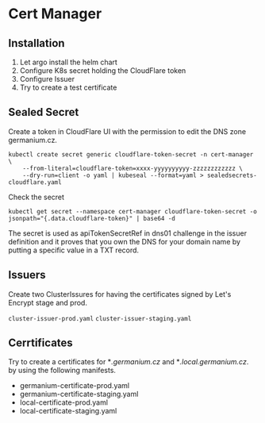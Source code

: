# Cert Manager

## Installation
1. Let argo install the helm chart
2. Configure K8s secret holding the CloudFlare token
3. Configure Issuer
4. Try to create a test certificate


## Sealed Secret

Create a token in CloudFlare UI with the permission to edit the DNS zone germanium.cz.

```
kubectl create secret generic cloudflare-token-secret -n cert-manager \
    --from-literal=cloudflare-token=xxxx-yyyyyyyyyy-zzzzzzzzzzzz \
    --dry-run=client -o yaml | kubeseal --format=yaml > sealedsecrets-cloudflare.yaml
```

Check the secret
```
kubectl get secret --namespace cert-manager cloudflare-token-secret -o jsonpath="{.data.cloudflare-token}" | base64 -d
```

The secret is used as apiTokenSecretRef in dns01 challenge in the issuer definition and it proves that you own the DNS for your domain name by putting a specific value in a TXT record.

## Issuers

Create two ClusterIssures for having the certificates signed by Let's Encrypt stage and prod.

`cluster-issuer-prod.yaml`
`cluster-issuer-staging.yaml`

## Cerrtificates

Try to create a certificates for **.germanium.cz* and **.local.germanium.cz*. by using the following manifests.

- germanium-certificate-prod.yaml
- germanium-certificate-staging.yaml
- local-certificate-prod.yaml
- local-certificate-staging.yaml
